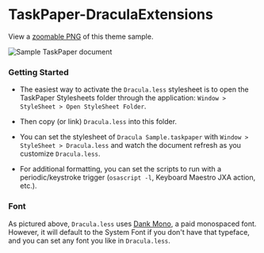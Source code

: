 # TaskPaper-DraculaExtensions

View a [zoomable PNG](https://raw.githubusercontent.com/dickansj/TaskPaper-DraculaExtensions/main/Dracula%20Sample.png) of this theme sample.

![Sample TaskPaper document](https://raw.githubusercontent.com/dickansj/TaskPaper-DraculaExtensions/main/Dracula%20Sample.gif)

### Getting Started
- The easiest way to activate the `Dracula.less` stylesheet is to open the TaskPaper Stylesheets folder through the application: `Window > StyleSheet > Open StyleSheet Folder`.

- Then copy (or link) `Dracula.less` into this folder.

- You can set the stylesheet of `Dracula Sample.taskpaper` with `Window > StyleSheet > Dracula.less` and watch the document refresh as you customize `Dracula.less`.

- For additional formatting, you can set the scripts to run with a periodic/keystroke trigger (`osascript -l`, Keyboard Maestro JXA action, etc.).

### Font
As pictured above, `Dracula.less` uses [Dank Mono](https://philpl.gumroad.com/l/dank-mono), a paid monospaced font. However, it will default to the System Font if you don't have that typeface, and you can set any font you like in `Dracula.less`.
